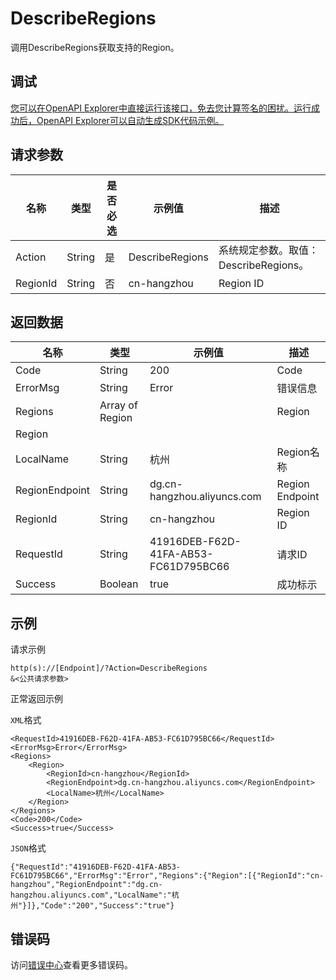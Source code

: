 # DescribeRegions

调用DescribeRegions获取支持的Region。

## 调试

[您可以在OpenAPI Explorer中直接运行该接口，免去您计算签名的困扰。运行成功后，OpenAPI Explorer可以自动生成SDK代码示例。](https://api.aliyun.com/#product=dg&api=DescribeRegions&type=RPC&version=2019-03-27)

## 请求参数

|名称|类型|是否必选|示例值|描述|
|--|--|----|---|--|
|Action|String|是|DescribeRegions|系统规定参数。取值：DescribeRegions。 |
|RegionId|String|否|cn-hangzhou|Region ID |

## 返回数据

|名称|类型|示例值|描述|
|--|--|---|--|
|Code|String|200|Code |
|ErrorMsg|String|Error|错误信息 |
|Regions|Array of Region| |Region |
|Region| | | |
|LocalName|String|杭州|Region名称 |
|RegionEndpoint|String|dg.cn-hangzhou.aliyuncs.com|Region Endpoint |
|RegionId|String|cn-hangzhou|Region ID |
|RequestId|String|41916DEB-F62D-41FA-AB53-FC61D795BC66|请求ID |
|Success|Boolean|true|成功标示 |

## 示例

请求示例

```
http(s)://[Endpoint]/?Action=DescribeRegions
&<公共请求参数>
```

正常返回示例

`XML`格式

```
<RequestId>41916DEB-F62D-41FA-AB53-FC61D795BC66</RequestId>
<ErrorMsg>Error</ErrorMsg>
<Regions>
    <Region>
        <RegionId>cn-hangzhou</RegionId>
        <RegionEndpoint>dg.cn-hangzhou.aliyuncs.com</RegionEndpoint>
        <LocalName>杭州</LocalName>
    </Region>
</Regions>
<Code>200</Code>
<Success>true</Success>
```

`JSON`格式

```
{"RequestId":"41916DEB-F62D-41FA-AB53-FC61D795BC66","ErrorMsg":"Error","Regions":{"Region":[{"RegionId":"cn-hangzhou","RegionEndpoint":"dg.cn-hangzhou.aliyuncs.com","LocalName":"杭州"}]},"Code":"200","Success":"true"}
```

## 错误码

访问[错误中心](https://error-center.aliyun.com/status/product/dg)查看更多错误码。

